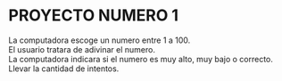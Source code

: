 <h1> PROYECTO NUMERO 1 </h1>

La computadora escoge un numero entre 1 a 100. <br>
El usuario tratara de adivinar el numero. <br>
La computadora indicara si el numero es muy alto, muy bajo o correcto.<br>
Llevar la cantidad de intentos.<br>




